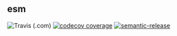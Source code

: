 ## esm


![Travis (.com)](https://img.shields.io/travis/com/wmik/esm.svg?style=flat-square)
[![codecov coverage](https://img.shields.io/codecov/c/github/wmik/esm.svg?style=flat-square)](https://codecov.io/github/wmik/esm)
[![semantic-release](https://img.shields.io/badge/%20%20%F0%9F%93%A6%F0%9F%9A%80-semantic--release-e10079.svg?style=flat-square)](https://github.com/semantic-release/semantic-release)
